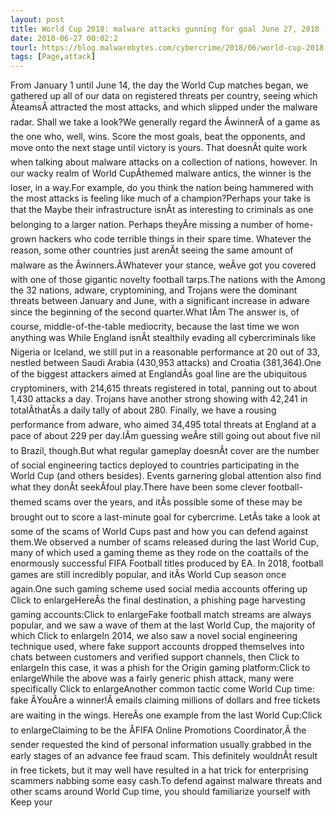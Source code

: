 ```yaml
---
layout: post
title: World Cup 2018: malware attacks gunning for goal June 27, 2018 - The World Cup is in full swing, and attackers are busy both on and off the pitch. Which of the competing nations are under fire from malware authors? Read on to find out.CONTINUE READING
date: 2018-06-27 00:02:2
tourl: https://blog.malwarebytes.com/cybercrime/2018/06/world-cup-2018-malware-attacks-gunning-for-goal/
tags: [Page,attack]
---
```

From January 1 until June 14, the day the World Cup matches began, we gathered up all of our data on registered threats per country, seeing which ÂteamsÂ attracted the most attacks, and which slipped under the malware radar. Shall we take a look?We generally regard the ÂwinnerÂ of a game as the one who, well, wins. Score the most goals, beat the opponents, and move onto the next stage until victory is yours. That doesnÂt quite work when talking about malware attacks on a collection of nations, however. In our wacky realm of World CupÂthemed malware antics, the winner is the loser, in a way.For example, do you think the nation being hammered with the most attacks is feeling like much of a champion?Perhaps your take is that the Maybe their infrastructure isnÂt as interesting to criminals as one belonging to a larger nation. Perhaps theyÂre missing a number of home-grown hackers who code terrible things in their spare time. Whatever the reason, some other countries just arenÂt seeing the same amount of malware as the Âwinners.ÂWhatever your stance, weÂve got you covered with one of those gigantic novelty football tarps.The nations with the Among the 32 nations, adware, cryptomining, and Trojans were the dominant threats between January and June, with a significant increase in adware since the beginning of the second quarter.What IÂm The answer is, of course, middle-of-the-table mediocrity, because the last time we won anything was While England isnÂt stealthily evading all cybercriminals like Nigeria or Iceland, we still put in a reasonable performance at 20 out of 33, nestled between Saudi Arabia (430,953 attacks) and Croatia (381,364).One of the biggest attackers aimed at EnglandÂs goal line are the ubiquitous cryptominers, with 214,615 threats registered in total, panning out to about 1,430 attacks a day. Trojans have another strong showing with 42,241 in totalÂthatÂs a daily tally of about 280. Finally, we have a rousing performance from adware, who aimed 34,495 total threats at England at a pace of about 229 per day.IÂm guessing weÂre still going out about five nil to Brazil, though.But what regular gameplay doesnÂt cover are the number of social engineering tactics deployed to countries participating in the World Cup (and others besides). Events garnering global attention also find what they donÂt seekÂfoul play.There have been some clever football-themed scams over the years, and itÂs possible some of these may be brought out to score a last-minute goal for cybercrime. LetÂs take a look at some of the scams of World Cups past and how you can defend against them.We observed a number of scams released during the last World Cup, many of which used a gaming theme as they rode on the coattails of the enormously successful FIFA Football titles produced by EA. In 2018, football games are still incredibly popular, and itÂs World Cup season once again.One such gaming scheme used social media accounts offering up Click to enlargeHereÂs the final destination, a phishing page harvesting gaming accounts:Click to enlargeFake football match streams are always popular, and we saw a wave of them at the last World Cup, the majority of which Click to enlargeIn 2014, we also saw a novel social engineering technique used, where fake support accounts dropped themselves into chats between customers and verified support channels, then Click to enlargeIn this case, it was a phish for the Origin gaming platform:Click to enlargeWhile the above was a fairly generic phish attack, many were specifically Click to enlargeAnother common tactic come World Cup time: fake ÂYouÂre a winner!Â emails claiming millions of dollars and free tickets are waiting in the wings. HereÂs one example from the last World Cup:Click to enlargeClaiming to be the ÂFIFA Online Promotions Coordinator,Â the sender requested the kind of personal information usually grabbed in the early stages of an advance fee fraud scam. This definitely wouldnÂt result in free tickets, but it may well have resulted in a hat trick for enterprising scammers nabbing some easy cash.To defend against malware threats and other scams around World Cup time, you should familiarize yourself with Keep your 